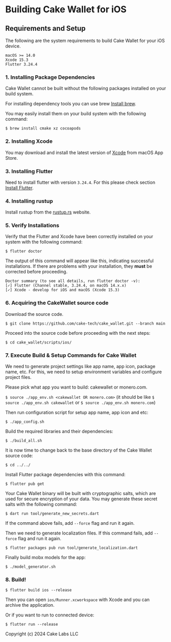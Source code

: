 # Building Cake Wallet for iOS

## Requirements and Setup

The following are the system requirements to build Cake Wallet for your iOS device.

```
macOS >= 14.0 
Xcode 15.3
Flutter 3.24.4
```

### 1. Installing Package Dependencies

Cake Wallet cannot be built without the following packages installed on your build system.

For installing dependency tools you can use brew [Install brew](https://brew.sh).

You may easily install them on your build system with the following command:

`$ brew install cmake xz cocoapods`

### 2. Installing Xcode

You may download and install the latest version of [Xcode](https://developer.apple.com/xcode/) from macOS App Store. 

### 3. Installing Flutter

Need to install flutter with version `3.24.4`. For this please check section [Install Flutter](https://docs.flutter.dev/get-started/install/macos/mobile-ios?tab=download).

### 4. Installing rustup

Install rustup from the [rustup.rs](https://rustup.rs/) website.

### 5. Verify Installations

Verify that the Flutter and Xcode have been correctly installed on your system with the following command:

`$ flutter doctor`

The output of this command will appear like this, indicating successful installations. If there are problems with your installation, they **must** be corrected before proceeding.
```
Doctor summary (to see all details, run flutter doctor -v):
[✓] Flutter (Channel stable, 3.24.4, on macOS 14.x.x)
[✓] Xcode - develop for iOS and macOS (Xcode 15.3)
```

### 6. Acquiring the CakeWallet source code

Download the source code.

`$ git clone https://github.com/cake-tech/cake_wallet.git --branch main`

Proceed into the source code before proceeding with the next steps:

`$ cd cake_wallet/scripts/ios/`

### 7. Execute Build & Setup Commands for Cake Wallet

We need to generate project settings like app name, app icon, package name, etc. For this, we need to setup environment variables and configure project files. 

Please pick what app you want to build: cakewallet or monero.com.

`$ source ./app_env.sh <cakewallet OR monero.com>`
(it should be like `$ source ./app_env.sh cakewallet` or `$ source ./app_env.sh monero.com`)

Then run configuration script for setup app name, app icon and etc:

`$ ./app_config.sh`

Build the required libraries and their dependencies:

`$ ./build_all.sh`

It is now time to change back to the base directory of the Cake Wallet source code:

`$ cd ../../`

Install Flutter package dependencies with this command:

`$ flutter pub get`

Your Cake Wallet binary will be built with cryptographic salts, which are used for secure encryption of your data. You may generate these secret salts with the following command:

`$ dart run tool/generate_new_secrets.dart`

If the command above fails, add `--force` flag and run it again.

Then we need to generate localization files. If this command fails, add `--force` flag and run it again.

`$ flutter packages pub run tool/generate_localization.dart`

Finally build mobx models for the app:

`$ ./model_generator.sh`

### 8. Build!

`$ flutter build ios --release`

Then you can open `ios/Runner.xcworkspace` with Xcode and you can archive the application.

Or if you want to run to connected device:

`$ flutter run --release`

Copyright (c) 2024 Cake Labs LLC
